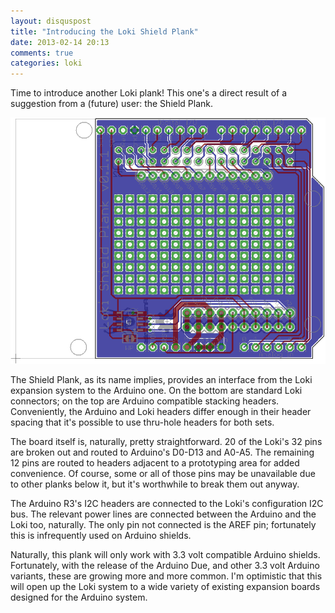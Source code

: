 ```yaml
---
layout: disquspost
title: "Introducing the Loki Shield Plank"
date: 2013-02-14 20:13
comments: true
categories: loki
---
```


Time to introduce another Loki plank! This one's a direct result of a suggestion from a (future) user: the Shield Plank.

![](https://github.com/arachnidlabs/loki/blob/master/schematics/shieldplank/shieldplank-layout.png?raw=true)

The Shield Plank, as its name implies, provides an interface from the Loki expansion system to the Arduino one. On the bottom are standard Loki connectors; on the top are Arduino compatible stacking headers. Conveniently, the Arduino and Loki headers differ enough in their header spacing that it's possible to use thru-hole headers for both sets.

The board itself is, naturally, pretty straightforward. 20 of the Loki's 32 pins are broken out and routed to Arduino's D0-D13 and A0-A5. The remaining 12 pins are routed to headers adjacent to a prototyping area for added convenience. Of course, some or all of those pins may be unavailable due to other planks below it, but it's worthwhile to break them out anyway.

The Arduino R3's I2C headers are connected to the Loki's configuration I2C bus. The relevant power lines are connected between the Arduino and the Loki too, naturally. The only pin not connected is the AREF pin; fortunately this is infrequently used on Arduino shields.

Naturally, this plank will only work with 3.3 volt compatible Arduino shields. Fortunately, with the release of the Arduino Due, and other 3.3 volt Arduino variants, these are growing more and more common. I'm optimistic that this will open up the Loki system to a wide variety of existing expansion boards designed for the Arduino system.

